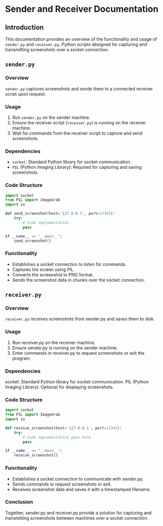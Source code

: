 # Sender and Receiver Documentation

## Introduction
This documentation provides an overview of the functionality and usage of `sender.py` and `receiver.py`, Python scripts designed for capturing and transmitting screenshots over a socket connection.

## `sender.py`

### Overview
`sender.py` captures screenshots and sends them to a connected receiver script upon request.

### Usage
1. Run `sender.py` on the sender machine.
2. Ensure the receiver script (`receiver.py`) is running on the receiver machine.
3. Wait for commands from the receiver script to capture and send screenshots.

### Dependencies
- `socket`: Standard Python library for socket communication.
- `PIL` (Python Imaging Library): Required for capturing and saving screenshots.

### Code Structure
```python
import socket
from PIL import ImageGrab
import io

def send_screenshot(host='127.0.0.1', port=12345):
    try:
        # Code implementation
        pass

if __name__ == "__main__":
    send_screenshot()
```

### Functionality
- Establishes a socket connection to listen for commands.
- Captures the screen using PIL.
- Converts the screenshot to PNG format.
- Sends the screenshot data in chunks over the socket connection.

## `receiver.py`

### Overview


`receiver.py` receives screenshots from sender.py and saves them to disk.

### Usage
1. Run receiver.py on the receiver machine.
2. Ensure sender.py is running on the sender machine.
3. Enter commands in receiver.py to request screenshots or exit the program.

### Dependencies

socket: Standard Python library for socket communication.
PIL (Python Imaging Library): Optional for displaying screenshots.
### Code Structure
```python
import socket
from PIL import ImageGrab
import io

def receive_screenshot(host='127.0.0.1', port=12345):
    try:
        # Code implementation goes here
        pass

if __name__ == "__main__":
    receive_screenshot()
```

###  Functionality
- Establishes a socket connection to communicate with sender.py.
- Sends commands to request screenshots or exit.
- Receives screenshot data and saves it with a timestamped filename.
###  Conclusion
Together, sender.py and receiver.py provide a solution for capturing and transmitting screenshots between machines over a socket connection.
